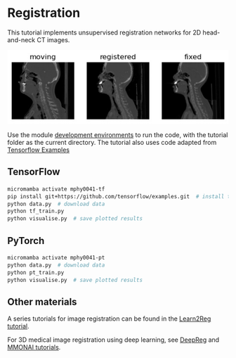 # Registration

This tutorial implements unsupervised registration networks for 2D head-and-neck CT images.  

<img src="../../docs/media/registration.jpg" alt="alt text"/>


Use the module [development environments](../../docs/env.md) to run the code, with the tutorial folder as the current directory. The tutorial also uses code adapted from [Tensorflow Examples](https://github.com/tensorflow/examples)


## TensorFlow
```bash
micromamba activate mphy0041-tf 
pip install git+https://github.com/tensorflow/examples.git  # install tensorflow-examples
python data.py  # download data
python tf_train.py
python visualise.py  # save plotted results  
```

## PyTorch
```bash
micromamba activate mphy0041-pt  
python data.py  # download data
python pt_train.py
python visualise.py  # save plotted results  
```


## Other materials
A series tutorials for image registration can be found in the [Learn2Reg tutorial](https://github.com/learn2reg/tutorials2019). 

For 3D medical image registration using deep learning, see [DeepReg](http://deepreg.net) and [MMONAI tutorials](https://github.com/Project-MONAI/tutorials/tree/main/3d_registration). 
